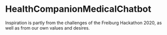 # HealthCompanionMedicalChatbot
Inspiration is partly from the challenges of the Freiburg Hackathon 2020, as well as from our own values and desires.
